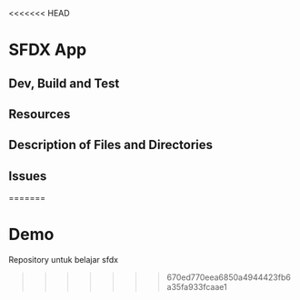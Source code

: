 <<<<<<< HEAD
# SFDX  App

## Dev, Build and Test


## Resources


## Description of Files and Directories


## Issues


=======
# Demo
Repository untuk belajar sfdx
>>>>>>> 670ed770eea6850a4944423fb6a35fa933fcaae1
